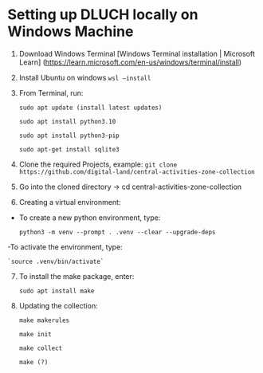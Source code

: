 # Setting up DLUCH locally on Windows Machine

1. Download Windows Terminal [Windows Terminal installation | Microsoft Learn] (https://learn.microsoft.com/en-us/windows/terminal/install)

2. Install Ubuntu on windows
   `wsl –install`

3. From Terminal, run:

   ```
   sudo apt update (install latest updates)

   sudo apt install python3.10

   sudo apt install python3-pip

   sudo apt-get install sqlite3
   ```

4. Clone the required Projects, example:
   `git clone https://github.com/digital-land/central-activities-zone-collection`

5. Go into the cloned directory -> cd central-activities-zone-collection

6. Creating a virtual environment:

- To create a new python environment, type:

  `python3 -m venv --prompt . .venv --clear --upgrade-deps`

-To activate the environment, type:

    `source .venv/bin/activate`

7. To install the make package, enter:

    `sudo apt install make`

8. Updating the collection:
    ```
    make makerules

    make init

    make collect

    make (?)
    ```